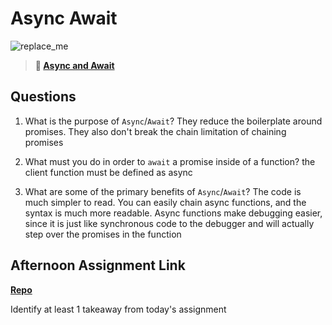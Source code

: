 # Async Await

![replace_me](https://codeworks.blob.core.windows.net/public/assets/img/illustrations/placeholder.svg)

> **📖 [Async and Await](https://codeworksacademy.com/fs-student-guide/resources/wk4/03-Async-Await)**

## Questions

1. What is the purpose of `Async`/`Await`?
   They reduce the boilerplate around promises. They also don't break the chain limitation of chaining promises

2. What must you do in order to `await` a promise inside of a function?
   the client function must be defined as async

3. What are some of the primary benefits of `Async`/`Await`?
   The code is much simpler to read. You can easily chain async functions, and the syntax is much more readable. Async functions make debugging easier, since it is just like synchronous code to the debugger and will actually step over the promises in the function

## Afternoon Assignment Link

**[Repo](https://github.com/TobyComon/<ASSIGNMENT_REPO>)**

Identify at least 1 takeaway from today's assignment
